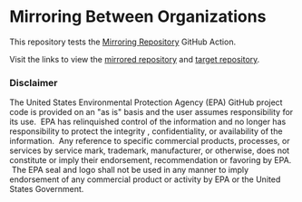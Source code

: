 # Mirroring Between Organizations
This repository tests the [Mirroring Repository](https://github.com/marketplace/actions/mirroring-repository) GitHub Action. 

Visit the links to view the [mirrored repository](https://github.com/ibarra-michelle/mirror/) and [target repository](https://github.com/testorg-2020/mirror). 

### Disclaimer

The United States Environmental Protection Agency (EPA) GitHub project code is provided on an "as is" basis and the user assumes responsibility for its use.  EPA has relinquished control of the information and no longer has responsibility to protect the integrity , confidentiality, or availability of the information.  Any reference to specific commercial products, processes, or services by service mark, trademark, manufacturer, or otherwise, does not constitute or imply their endorsement, recommendation or favoring by EPA.  The EPA seal and logo shall not be used in any manner to imply endorsement of any commercial product or activity by EPA or the United States Government.
